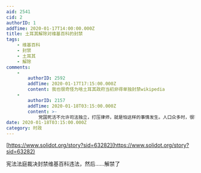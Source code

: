 ```yaml
---
aid: 2541
cid: 2
authorID: 1
addTime: 2020-01-17T14:00:00.000Z
title: 土耳其解除对维基百科的封禁
tags:
    - 维基百科
    - 封禁
    - 土耳其
    - 解除
comments:
    -
        authorID: 2592
        addTime: 2020-01-17T17:15:00.000Z
        content: 我也很奇怪为啥土耳其政府当初非得单独封禁wikipedia
    -
        authorID: 2157
        addTime: 2020-01-18T03:15:00.000Z
        content: >-
            党国死活不允许司法独立，打压律师，就是怕这样的事情发生。人口众多时，很容易产生一拥而上的效果，今天维基成功解禁，明天就能有人要求谷歌解禁，后天就有人问出来，为什么谷歌的一些搜索结果，百度始终不会显示。党国的政策研究室把《旧制度与大革命》当作警钟，严防死守，只敢不断增强对社会的控制，不敢开任何自由化政策的口子。
date: 2020-01-18T03:15:00.000Z
category: 时政
---
```


[https://www.solidot.org/story?sid=63282](https://www.solidot.org/story?sid=63282)

宪法法庭裁决封禁维基百科违法，然后……解禁了
